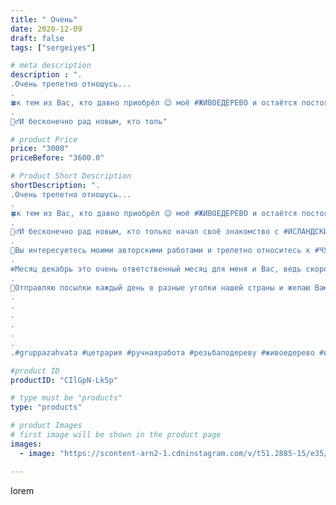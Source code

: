 ```yaml
---
title: " Очень"
date: 2020-12-09
draft: false
tags: ["sergeiyes"]

# meta description
description : ".
.Очень трепетно отношусь...
.
🍀к тем из Вас, кто давно приобрёл 😉 моё #ЖИВОЕДЕРЕВО и остаётся постоянным моим клиентом.
.
🙋‍♂️И бесконечно рад новым, кто толь"

# product Price
price: "3000"
priceBefore: "3600.0"

# Product Short Description
shortDescription: ".
.Очень трепетно отношусь...
.
🍀к тем из Вас, кто давно приобрёл 😉 моё #ЖИВОЕДЕРЕВО и остаётся постоянным моим клиентом.
.
🙋‍♂️И бесконечно рад новым, кто только начал своё знакомство с #ИСЛАНДСКИМ мохом.🌿
.
🤗Вы интересуетесь моими авторскими работами и трепетно относитесь к #ЧУДО//-ПОДАРКУ.🎁
.
❄Месяц декабрь это очень ответственный месяц для меня и Вас, ведь скоро #НОВЫЙГОД.⛄
.
🚛Отправляю посылки каждый день в разные уголки нашей страны и желаю Вам крепкого здоровья.😍.
.
.
.
.
.
.
.#gruppazahvata #цетрария #ручнаяработа #резьбаподереву #живоедерево #вестивсети #исландскиймох #пятигорск #КРЫМ #Севастополь #sergeystar #железноводск #ставрополь #антисептик #подарок #cetrariya #grad_masterov #друзья #сувенир #природныйантибиотик #купитьцетрарию #zotzon #лучшийподарок #необыкновнныйподарок"

#product ID
productID: "CIlGpN-Lk5p"

# type must be "products"
type: "products"

# product Images
# first image will be shown in the product page
images:
  - image: "https://scontent-arn2-1.cdninstagram.com/v/t51.2885-15/e35/130502795_920370865034539_8991387565284123329_n.jpg?se=7&tp=1&_nc_ht=scontent-arn2-1.cdninstagram.com&_nc_cat=107&_nc_ohc=cRx6VRDU86YAX-Sd7u_&ccb=7-4&oh=191443514cefab94dee109d5808991c1&oe=608360C5&_nc_sid=86f79a&ig_cache_key=MjQ2MDQwMTk5MjIwNzMyMjcyOQ%3D%3D.2-ccb7-4"

---
```

lorem
